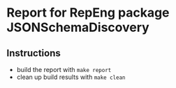 # Report for RepEng package JSONSchemaDiscovery

## Instructions

- build the report with `make report`
- clean up build results with `make clean`
